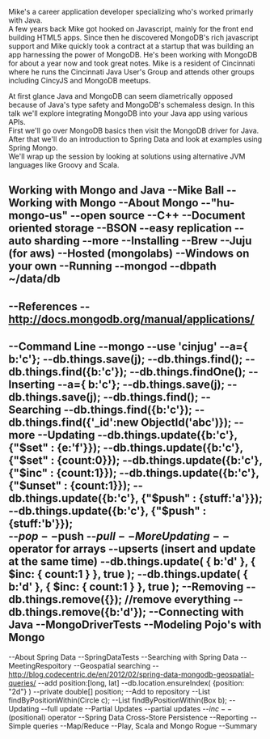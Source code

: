Mike's a career application developer specializing who's worked primarly with Java.  
A few years back Mike got hooked on Javascript, mainly for the front end building HTML5 apps.
Since then he discovered MongoDB's rich javascript support and Mike quickly took a contract at a startup that was building an app harnessing the power of MongoDB.
He's been working with MongoDB for about a year now and took great notes.
Mike is a resident of Cincinnati where he runs the Cincinnati Java User's Group and attends other groups including CincyJS and MongoDB meetups.

At first glance Java and MongoDB can seem diametrically opposed because of Java's type safety and MongoDB's schemaless design.
In this talk we'll explore integrating MongoDB into your Java app using various APIs.  
First we'll go over MongoDB basics then visit the MongoDB driver for Java.  
After that we'll do an introduction to Spring Data and look at examples using Spring Mongo.  
We'll wrap up the session by looking at solutions using alternative JVM languages like Groovy and Scala.


Working with Mongo and Java
--Mike Ball
--Working with Mongo
--About Mongo
  --"hu-mongo-us"
  --open source
  --C++
  --Document oriented storage
    --BSON
  --easy replication
  --auto sharding
  --more
--Installing
  --Brew
  --Juju (for aws)
  --Hosted (mongolabs)
  --Windows on your own
--Running
  --mongod --dbpath ~/data/db
  --
--References
  --http://docs.mongodb.org/manual/applications/
  --
--Command Line
  --mongo
  --use 'cinjug'
  --a={ b:'c'};
  --db.things.save(j);
  --db.things.find();
  --db.things.find({b:'c'});
  --db.things.findOne();
--Inserting
  --a={ b:'c'};
  --db.things.save(j);
  --db.things.save(j);
  --db.things.find();
--Searching
  --db.things.find({b:'c'});
  --db.things.find({'_id':new ObjectId('abc')});
  --more
--Updating
  --db.things.update({b:'c'}, {"$set" : {e:'f'}});
  --db.things.update({b:'c'}, {"$set" : {count:0}});
  --db.things.update({b:'c'}, {"$inc" : {count:1}});
  --db.things.update({b:'c'}, {"$unset" : {count:1}});
  --db.things.update({b:'c'}, {"$push" : {stuff:'a'}});
  --db.things.update({b:'c'}, {"$push" : {stuff:'b'}});  
  --$pop
  --$push
  --$pull
--More Updating
  --$ operator for arrays
  --upserts (insert and update at the same time)
    --db.things.update( { b:'d' }, { $inc: { count:1 } }, true );
    --db.things.update( { b:'d' }, { $inc: { count:1 } }, true );
--Removing
  --db.things.remove({}); //remove everything
  --db.things.remove({b:'d'});
--Connecting with Java
  --MongoDriverTests
--Modeling Pojo's with Mongo
  --
--About Spring Data
  --SpringDataTests
--Searching with Spring Data
  --MeetingRespoitory
--Geospatial searching
  --http://blog.codecentric.de/en/2012/02/spring-data-mongodb-geospatial-queries/
  --add position:[long, lat]
  --db.location.ensureIndex( {position: "2d"} )
  --private double[] position;
  --Add to repository
    --List<Location> findByPositionWithin(Circle c);
    --List<Location> findByPositionWithin(Box b);
--Updating
  --full update
--Partial Updates
  --partial updates
  --$inc
  --$ (positional) operator
--Spring Data Cross-Store Persistence
--Reporting
  --Simple queries
  --Map/Reduce 
--Play, Scala and Mongo Rogue
--Summary